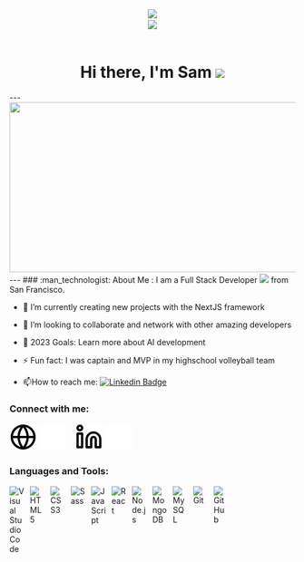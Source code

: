 <div id="header" align="center">
  <img src="https://media2.giphy.com/media/MC6eSuC3yypCU/giphy.gif?cid=ecf05e47hyoqqwcayymyyjmmtmauza87sqs1qwf3wd5i2o8g&rid=giphy.gif&ct=g" width="100"/>
  <div id="badges">
    <a href='https://www.linkedin.com/in/samdubyoo'>
      <img src='https://img.shields.io/badge/LinkedIn-blue?logo=linkedin&logoColor=white&style=for-the-badge'/>
    <a/>
  </div>
  <img src="https://komarev.com/ghpvc/?username=requiem-of-zero&style=flat-square&color=blue" alt=""/>
  <h1>
    Hi there, I'm Sam 
    <img src="https://media.giphy.com/media/hvRJCLFzcasrR4ia7z/giphy.gif" width="30px"/>
  </h1>
</div>
---
<div align="center">
  <img src="https://media.giphy.com/media/dWesBcTLavkZuG35MI/giphy.gif" width="600" height="300"/>
</div>
---
### :man_technologist: About Me : I am a Full Stack Developer <img src="https://media.giphy.com/media/WUlplcMpOCEmTGBtBW/giphy.gif" width="30"> from San Francisco.

- 🌱 I’m currently creating new projects with the NextJS framework

- 👯 I’m looking to collaborate and network with other amazing developers

- 🥅 2023 Goals: Learn more about AI development

- ⚡ Fun fact: I was captain and MVP in my highschool volleyball team

- :mailbox:How to reach me: [![Linkedin Badge](https://img.shields.io/badge/-kakbar-blue?style=flat&logo=Linkedin&logoColor=white)](https://www.linkedin.com/in/samdubyoo)

### Connect with me:

[![website](./img/globe-light.svg)](http://samuelwong.xyz#gh-light-mode-only)
[![website](./img/globe-dark.svg)](http://samuelwong.xyz#gh-dark-mode-only)
&nbsp;&nbsp;
[![linkedin](./img/linkedin-light.svg)](https://linkedin.com/in/samdubyoo#gh-light-mode-only)
[![linkedin](./img/linkedin-dark.svg)](https://linkedin.com/in/samdubyoo#gh-dark-mode-only)

### Languages and Tools:

<img align="left" alt="Visual Studio Code" width="26px" src="https://cdn.jsdelivr.net/gh/devicons/devicon/icons/vscode/vscode-original.svg" style="padding-right:10px;" />
<img align="left" alt="HTML5" width="26px" src="https://cdn.jsdelivr.net/gh/devicons/devicon/icons/html5/html5-original.svg" style="padding-right:10px;" />
<img align="left" alt="CSS3" width="26px" src="https://cdn.jsdelivr.net/gh/devicons/devicon/icons/css3/css3-original.svg" style="padding-right:10px;" />
<img align="left" alt="Sass" width="26px" src="https://cdn.jsdelivr.net/gh/devicons/devicon/icons/sass/sass-original.svg" style="padding-right:10px;" />
<img align="left" alt="JavaScript" width="26px" src="https://cdn.jsdelivr.net/gh/devicons/devicon/icons/javascript/javascript-original.svg" style="padding-right:10px;" />
<img align="left" alt="React" width="26px" src="https://cdn.jsdelivr.net/gh/devicons/devicon/icons/react/react-original.svg" style="padding-right:10px;" />
<img align="left" alt="Node.js" width="26px" src="https://cdn.jsdelivr.net/gh/devicons/devicon/icons/nodejs/nodejs-original.svg" style="padding-right:10px;" />
<img align="left" alt="MongoDB" width="26px" src="https://cdn.jsdelivr.net/gh/devicons/devicon/icons/mongodb/mongodb-original.svg" style="padding-right:10px;" />
<img align="left" alt="MySQL" width="26px" src="https://cdn.jsdelivr.net/gh/devicons/devicon/icons/mysql/mysql-original.svg" style="padding-right:10px;" />
<img align="left" alt="Git" width="26px" src="https://cdn.jsdelivr.net/gh/devicons/devicon/icons/git/git-original.svg" style="padding-right:10px;" />
<img align="left" alt="GitHub" width="26px" src="https://user-images.githubusercontent.com/3369400/139447912-e0f43f33-6d9f-45f8-be46-2df5bbc91289.png" style="padding-right:10px;" />

[website]: http://samuelwong.xyz
[linkedin]: http://linkedin.com/in/samdubyoo

<!--
**Requiem-of-Zero/Requiem-of-Zero** is a ✨ _special_ ✨ repository because its `README.md` (this file) appears on your GitHub profile.

Here are some ideas to get you started:

- 🔭 I’m currently working on ...
- 🌱 I’m currently learning ...
- 👯 I’m looking to collaborate on ...
- 🤔 I’m looking for help with ...
- 💬 Ask me about ...
- 📫 How to reach me: ...
- 😄 Pronouns: ...
- ⚡ Fun fact: ...
-->
